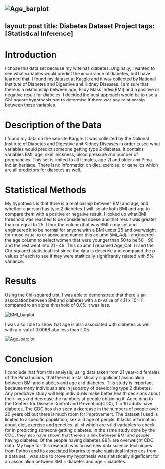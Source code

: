 ![Age_barplot](https://user-images.githubusercontent.com/62798946/110517692-2d3a8300-80d9-11eb-9b62-0221fae9a81c.png)
---
layout: post
title: Diabetes Dataset Project
tags: [Statistical Inference]
---
# Introduction
I chose this data set because my wife has diabetes.  Originally, I wanted to see what variables would predict the occurrance of diabetes, but I have learned that. I found my dataset at Kaggle and it was collected by National Institute of Diabetes and Digestive and Kidney Diseases.  I am sure that there is a relationship between age, Body Mass Index(BMI) and a positive or negative result for diabetes.  I decided the best approach would be to use a Chi-square hypothesis test to determine if there was any relationship between these variables.

# Description of the Data
I found my data on the website Kaggle. It was collected by the National Institute of Diabetes and Digestive and Kidney Diseases in order to see what variables would predict someone getting type 2 diabetes. It contains variables BMI, age, skin thickness, blood pressure and number of pregnancies. This set is limited to all females, age 21 and older and Pima Indian heritage. There is no information on diet, exercise, or genetics which are all predictors for diabetes as well.

# Statistical Methods
My hypothesis is that there is a relationship between BMI and age, and whether a person has type 2 diabetes. I will isolate both BMI and age to compare them with a positive or negative result.
I looked up what BMI threshold was reached to be considered obese and that result was greater than or equal to 25. I took the column that was BMI in my set and engineered it to be normal for anyone with a BMI under 25 and overweight for those equal to or above and named this column BMI_Adj. I engineered the age column to select women that were younger than 50 to be 50 - 90 and the rest went into 21 - 49. This column I renamed Age_Cat. I used the Chi-squared statistical test since the data is descrete and compared the p-values of each to see if they were statitically significantly related with 5% variance.

# Results
Using the Chi-squared test, I was able to demonstrate that there is an association between BMI and diabetes with a p-value of 4.11 x 10^-11 compared to an alpha threshold of 0.05; it was less.

![BMI_barplot](https://user-images.githubusercontent.com/62798946/110517772-47746100-80d9-11eb-90e6-c8f37a60c63e.png)


I was also able to show that age is also associated with diabetes as well with a p-val of 0.0068 also less than 0.05.

![Age_barplot](https://user-images.githubusercontent.com/62798946/110517812-52c78c80-80d9-11eb-9a4c-d1b8fcbe7f3d.png)

# Conclusion
I conclude that from this analysis, using data taken from 21 year-old females of the Pima Indians, that there is a statistically significant association between BMI and diabetes and age and diabetes. This study is important because many individuals are in jeopardy of developing type 2 diabetes. Any predictive study will help individuals make better health decisions about their lives and decrease the numbers of people obtaining it. According to the Centers for Disease Control and Prevention(CDC), 1 in 10 adults have diabetes. The CDC has also seen a decrease in the numbers of people over 20 years old but there is much room for improvement. The dataset I used is limited to a specific population, sex and age of people. It lacks information about diet, exercise and genetics, all of which are valid variables to check for in predicting someone getting diabetes. In the same study done by the CDC, they also have shown that there is a link between BMI and people having diabetes. Of the people having diabetes 89% are overweight CDC data. My hope for this research was to use new data science techniques from Python and its associated libraries to make statistical inferences from a data set. I was able to prove my hypothesis was statistically significant for an association between BMI ~ diabetes and age ~ diabetes.


